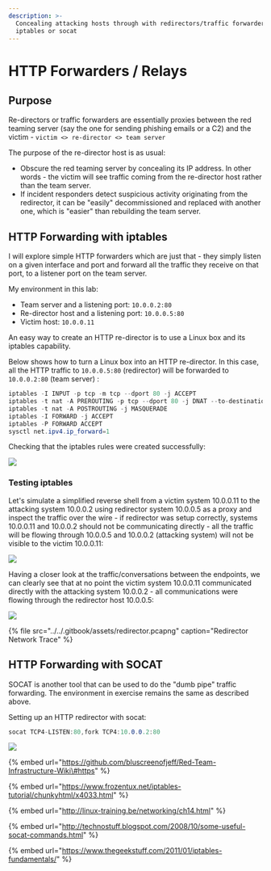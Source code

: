 ```yaml
---
description: >-
  Concealing attacking hosts through with redirectors/traffic forwarders using
  iptables or socat
---
```


# HTTP Forwarders / Relays

## Purpose

Re-directors or traffic forwarders are essentially proxies between the red teaming server \(say the one for sending phishing emails or a C2\) and the victim - `victim <> re-director <> team server`

The purpose of the re-director host is as usual:

* Obscure the red teaming server by concealing its IP address. In other words - the victim will see traffic coming from the re-director host rather than the team server.
* If incident responders detect suspicious activity originating from the redirector, it can be "easily" decommissioned and replaced with another one, which is "easier" than rebuilding the team server.

## HTTP Forwarding with iptables

I will explore simple HTTP forwarders which are just that - they simply listen on a given interface and port and forward all the traffic they receive on that port, to a listener port on the team server.

My environment in this lab:

* Team server and a listening port: `10.0.0.2:80`
* Re-director host and a listening port: `10.0.0.5:80`
* Victim host: `10.0.0.11`

An easy way to create an HTTP re-director is to use a Linux box and its iptables capability. 

Below shows how to turn a Linux box into an HTTP re-director. In this case, all the HTTP traffic to `10.0.0.5:80` \(redirector\) will be forwarded to `10.0.0.2:80` \(team server\) :

```csharp
iptables -I INPUT -p tcp -m tcp --dport 80 -j ACCEPT
iptables -t nat -A PREROUTING -p tcp --dport 80 -j DNAT --to-destination 10.0.0.2:80
iptables -t nat -A POSTROUTING -j MASQUERADE
iptables -I FORWARD -j ACCEPT
iptables -P FORWARD ACCEPT
sysctl net.ipv4.ip_forward=1
```

Checking that the iptables rules were created successfully:

![](../../.gitbook/assets/redirectors-iptables.png)

### Testing iptables

Let's simulate a simplified reverse shell from a victim system 10.0.0.11 to the attacking system 10.0.0.2 using redirector system 10.0.0.5 as a proxy and inspect the traffic over the wire - if redirector was setup correctly, systems 10.0.0.11 and 10.0.0.2 should not be communicating directly - all the traffic will be flowing through 10.0.0.5 and 10.0.0.2 \(attacking system\) will not be visible to the victim 10.0.0.11:

![](../../.gitbook/assets/redirector.gif)

Having a closer look at the traffic/conversations between the endpoints, we can clearly see that at no point the victim system 10.0.0.11 communicated directly with the attacking system 10.0.0.2 - all communications were flowing through the redirector host 10.0.0.5:

![](../../.gitbook/assets/redirector-conversations.png)

{% file src="../../.gitbook/assets/redirector.pcapng" caption="Redirector Network Trace" %}

## HTTP Forwarding with SOCAT

SOCAT is another tool that can be used to do the "dumb pipe" traffic forwarding. The environment in exercise remains the same as described above.

Setting up an HTTP redirector with socat:

```csharp
socat TCP4-LISTEN:80,fork TCP4:10.0.0.2:80
```

![](../../.gitbook/assets/redirector-socat.gif)

{% embed url="https://github.com/bluscreenofjeff/Red-Team-Infrastructure-Wiki\#https" %}

{% embed url="https://www.frozentux.net/iptables-tutorial/chunkyhtml/x4033.html" %}

{% embed url="http://linux-training.be/networking/ch14.html" %}

{% embed url="http://technostuff.blogspot.com/2008/10/some-useful-socat-commands.html" %}

{% embed url="https://www.thegeekstuff.com/2011/01/iptables-fundamentals/" %}

